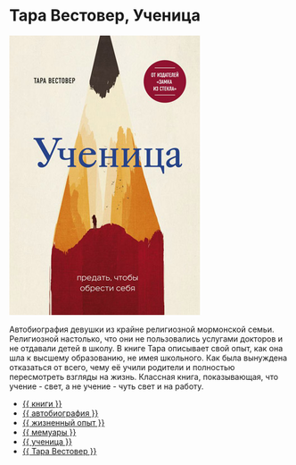 # Тара Вестовер, Ученица

![cover](Тара%20Вестовер%20-%20Ученица.jpg)

Автобиография девушки из крайне религиозной мормонской семьи. Религиозной
настолько, что они не пользовались услугами докторов и не отдавали детей в
школу. В книге Тара описывает свой опыт, как она шла к высшему образованию, не
имея школьного. Как была вынуждена отказаться от всего, чему её учили родители
и полностью пересмотреть взгляды на жизнь. Классная книга, показывающая, что
учение - свет, а не учение - чуть свет и на работу.

- [{{ книги }}](../../__tags/knigi.md)
- [{{ автобиография }}](../../__tags/avtobiografiya.md)
- [{{ жизненный опыт }}](../../__tags/zhiznennyy_opyt.md)
- [{{ мемуары }}](../../__tags/memuary.md)
- [{{ ученица }}](../../__tags/uchenitsa.md)
- [{{ Тара Вестовер }}](../../__tags/tara_vestover.md)

